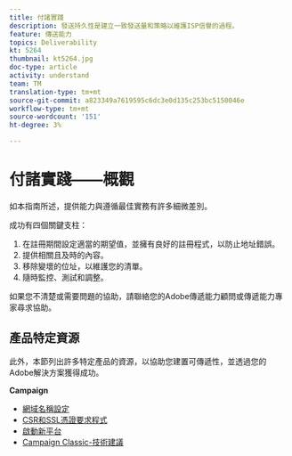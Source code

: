 ```yaml
---
title: 付諸實踐
description: 發送持久性是建立一致發送量和策略以維護ISP信譽的過程。
feature: 傳送能力
topics: Deliverability
kt: 5264
thumbnail: kt5264.jpg
doc-type: article
activity: understand
team: TM
translation-type: tm+mt
source-git-commit: a823349a7619595c6dc3e0d135c253bc5150046e
workflow-type: tm+mt
source-wordcount: '151'
ht-degree: 3%

---
```



# 付諸實踐——概觀

如本指南所述，提供能力與遵循最佳實務有許多細微差別。

成功有四個關鍵支柱：

1. 在註冊期間設定適當的期望值，並擁有良好的註冊程式，以防止地址錯誤。
2. 提供相關且及時的內容。
3. 移除變壞的位址，以維護您的清單。
4. 隨時監控、測試和調整。

如果您不清楚或需要問題的協助，請聯絡您的Adobe傳遞能力顧問或傳遞能力專家尋求協助。

## 產品特定資源

此外，本節列出許多特定產品的資源，以協助您建置可傳遞性，並透過您的Adobe解決方案獲得成功。

**Campaign**

* [網域名稱設定](/help/putting-it-in-practice/ac-domain-name-setup.md)
* [CSR和SSL憑證要求程式](/help/putting-it-in-practice/ac-ssl-certificate-request.md)
* [啟動新平台](/help/putting-it-in-practice/ac-starting-new-platform.md)
* [Campaign Classic-技術建議](/help/putting-it-in-practice/acc-technical-recommendations.md)
